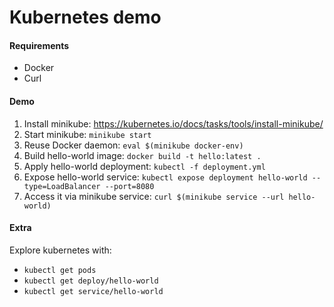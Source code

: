 # Kubernetes demo

#### Requirements

* Docker
* Curl

#### Demo

1. Install minikube: https://kubernetes.io/docs/tasks/tools/install-minikube/
2. Start minikube: `minikube start`
3. Reuse Docker daemon: `eval $(minikube docker-env)`
4. Build hello-world image: `docker build -t hello:latest .`
5. Apply hello-world deployment: `kubectl -f deployment.yml`
6. Expose hello-world service: `kubectl expose deployment hello-world --type=LoadBalancer --port=8080
`
7. Access it via minikube service: `curl $(minikube service --url hello-world)`

#### Extra

Explore kubernetes with:

* `kubectl get pods`
* `kubectl get deploy/hello-world`
* `kubectl get service/hello-world`
